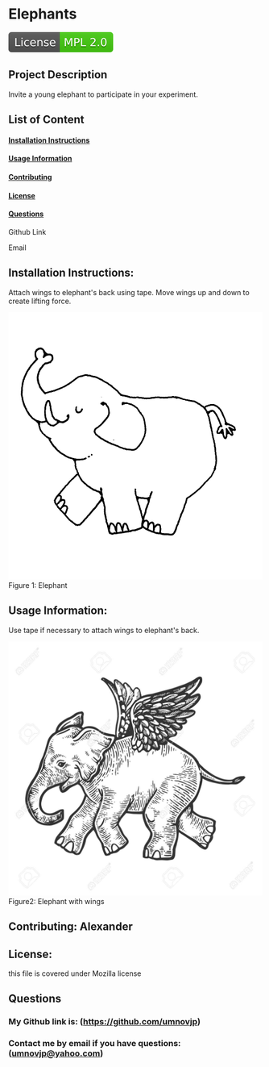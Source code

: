 
# Elephants  
<img src="./Images/License-MPL%202.0-brightgreen.svg">

## Project Description


Invite a young elephant to participate in your experiment. 

## List of Content
#### [Installation Instructions](#installation-instructions)
#### [Usage Information](#usage-information)
#### [Contributing](#contributing)
#### [License](#license)
#### [Questions](#questions) 
    
Github Link
    
Email

## Installation Instructions: 
Attach wings to elephant's back using tape. Move wings up and down to create lifting force.
  
![First image](/Images/image1.jpg) 
Figure 1: Elephant 

## Usage Information: 
Use tape if necessary to attach wings to elephant's back.  
  
![Second image](/Images/image4.jpg) 
Figure2: Elephant with wings

## Contributing: Alexander

## License: 

this file is covered under Mozilla license

## Questions
### My Github link is: (https://github.com/umnovjp)
### Contact me by email if you have questions: (umnovjp@yahoo.com)
    
